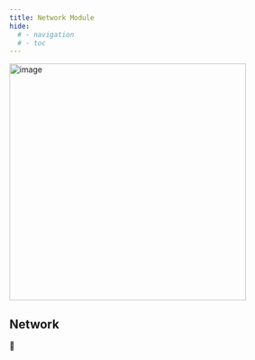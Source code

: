 ```yaml
---
title: Network Module
hide:
  # - navigation
  # - toc
---
```


<img width="420" alt="image" src="https://github.com/ewowi/StarDocs/assets/1737159/9255a540-0764-4dc6-8118-8cdb1308fc57">

## Network

🚧